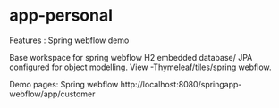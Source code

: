 app-personal
============
Features : Spring webflow demo

Base workspace for spring webflow 
H2 embedded database/ JPA configured for object modelling. 
View -Thymeleaf/tiles/spring webflow.


Demo pages: 
Spring webflow
http://localhost:8080/springapp-webflow/app/customer
